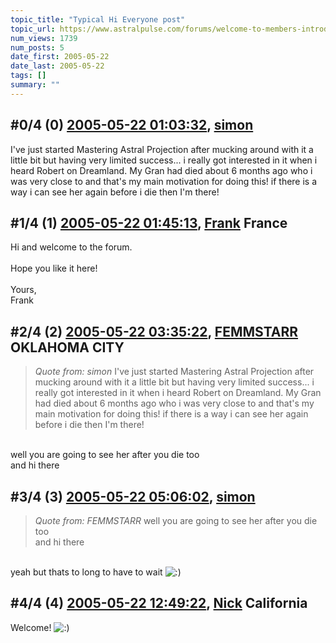 ```yaml
---
topic_title: "Typical Hi Everyone post"
topic_url: https://www.astralpulse.com/forums/welcome-to-members-introductions!/typical-hi-everyone-post
num_views: 1739
num_posts: 5
date_first: 2005-05-22
date_last: 2005-05-22
tags: []
summary: ""
---
```


## \#0/4 (0) [2005-05-22 01:03:32](https://www.astralpulse.com/forums/index.php?msg=163730), [simon](https://www.astralpulse.com/forums/profile/?u=8132)  ##
<section>
I've just started Mastering Astral Projection after mucking around with it a little bit but having very limited success... i really got interested in it when i heard Robert on Dreamland. My Gran had died about 6 months ago who i was very close to and that's my main motivation for doing this! if there is a way i can see her again before i die then I'm there!
</section>

## \#1/4 (1) [2005-05-22 01:45:13](https://www.astralpulse.com/forums/index.php?msg=163732), [Frank](https://www.astralpulse.com/forums/profile/?u=359) France ##
<section>
Hi and welcome to the forum.
<br>
<br>
Hope you like it here!
<br>
<br>
Yours,
<br>
Frank
</section>

## \#2/4 (2) [2005-05-22 03:35:22](https://www.astralpulse.com/forums/index.php?msg=163737), [FEMMSTARR](https://www.astralpulse.com/forums/profile/?u=8994) OKLAHOMA CITY ##
<section>
<blockquote class="bbc_standard_quote">
 <cite>
  Quote from: simon
 </cite>
 I've just started Mastering Astral Projection after mucking around with it a little bit but having very limited success... i really got interested in it when i heard Robert on Dreamland. My Gran had died about 6 months ago who i was very close to and that's my main motivation for doing this! if there is a way i can see her again before i die then I'm there!
</blockquote>
<br>
well you are going to see her after you die too
<br>
and hi there
</section>

## \#3/4 (3) [2005-05-22 05:06:02](https://www.astralpulse.com/forums/index.php?msg=163739), [simon](https://www.astralpulse.com/forums/profile/?u=8132)  ##
<section>
<blockquote class="bbc_standard_quote">
 <cite>
  Quote from: FEMMSTARR
 </cite>
 well you are going to see her after you die too
 <br>
 and hi there
</blockquote>
<br>
yeah but thats to long to have to wait
<img alt=":)" class="smiley" src="https://www.astralpulse.com/forums/Smileys/fugue/smiley.png" title="Smiley"/>
</section>

## \#4/4 (4) [2005-05-22 12:49:22](https://www.astralpulse.com/forums/index.php?msg=163772), [Nick](https://www.astralpulse.com/forums/profile/?u=2080) California ##
<section>
Welcome!
<img alt=":)" class="smiley" src="https://www.astralpulse.com/forums/Smileys/fugue/smiley.png" title="Smiley"/>
</section>